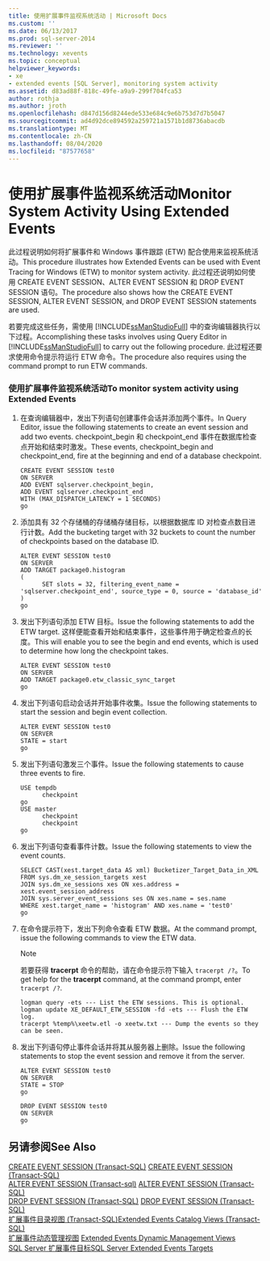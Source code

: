 ```yaml
---
title: 使用扩展事件监视系统活动 | Microsoft Docs
ms.custom: ''
ms.date: 06/13/2017
ms.prod: sql-server-2014
ms.reviewer: ''
ms.technology: xevents
ms.topic: conceptual
helpviewer_keywords:
- xe
- extended events [SQL Server], monitoring system activity
ms.assetid: d83ad88f-818c-49fe-a9a9-299f704fca53
author: rothja
ms.author: jroth
ms.openlocfilehash: d847d156d8244ede533e684c9e6b753d7d7b5047
ms.sourcegitcommit: ad4d92dce894592a259721a1571b1d8736abacdb
ms.translationtype: MT
ms.contentlocale: zh-CN
ms.lasthandoff: 08/04/2020
ms.locfileid: "87577658"
---
```

# <a name="monitor-system-activity-using-extended-events"></a><span data-ttu-id="bb2eb-102">使用扩展事件监视系统活动</span><span class="sxs-lookup"><span data-stu-id="bb2eb-102">Monitor System Activity Using Extended Events</span></span>
  <span data-ttu-id="bb2eb-103">此过程说明如何将扩展事件和 Windows 事件跟踪 (ETW) 配合使用来监视系统活动。</span><span class="sxs-lookup"><span data-stu-id="bb2eb-103">This procedure illustrates how Extended Events can be used with Event Tracing for Windows (ETW) to monitor system activity.</span></span> <span data-ttu-id="bb2eb-104">此过程还说明如何使用 CREATE EVENT SESSION、ALTER EVENT SESSION 和 DROP EVENT SESSION 语句。</span><span class="sxs-lookup"><span data-stu-id="bb2eb-104">The procedure also shows how the CREATE EVENT SESSION, ALTER EVENT SESSION, and DROP EVENT SESSION statements are used.</span></span>  
  
 <span data-ttu-id="bb2eb-105">若要完成这些任务，需使用 [!INCLUDE[ssManStudioFull](../../includes/ssmanstudiofull-md.md)] 中的查询编辑器执行以下过程。</span><span class="sxs-lookup"><span data-stu-id="bb2eb-105">Accomplishing these tasks involves using Query Editor in [!INCLUDE[ssManStudioFull](../../includes/ssmanstudiofull-md.md)] to carry out the following procedure.</span></span> <span data-ttu-id="bb2eb-106">此过程还要求使用命令提示符运行 ETW 命令。</span><span class="sxs-lookup"><span data-stu-id="bb2eb-106">The procedure also requires using the command prompt to run ETW commands.</span></span>  
  
### <a name="to-monitor-system-activity-using-extended-events"></a><span data-ttu-id="bb2eb-107">使用扩展事件监视系统活动</span><span class="sxs-lookup"><span data-stu-id="bb2eb-107">To monitor system activity using Extended Events</span></span>  
  
1.  <span data-ttu-id="bb2eb-108">在查询编辑器中，发出下列语句创建事件会话并添加两个事件。</span><span class="sxs-lookup"><span data-stu-id="bb2eb-108">In Query Editor, issue the following statements to create an event session and add two events.</span></span> <span data-ttu-id="bb2eb-109">checkpoint_begin 和 checkpoint_end 事件在数据库检查点开始和结束时激发。</span><span class="sxs-lookup"><span data-stu-id="bb2eb-109">These events, checkpoint_begin and checkpoint_end, fire at the beginning and end of a database checkpoint.</span></span>  
  
    ```  
    CREATE EVENT SESSION test0  
    ON SERVER  
    ADD EVENT sqlserver.checkpoint_begin,  
    ADD EVENT sqlserver.checkpoint_end  
    WITH (MAX_DISPATCH_LATENCY = 1 SECONDS)  
    go  
    ```  
  
2.  <span data-ttu-id="bb2eb-110">添加具有 32 个存储桶的存储桶存储目标，以根据数据库 ID 对检查点数目进行计数。</span><span class="sxs-lookup"><span data-stu-id="bb2eb-110">Add the bucketing target with 32 buckets to count the number of checkpoints based on the database ID.</span></span>  
  
    ```  
    ALTER EVENT SESSION test0  
    ON SERVER  
    ADD TARGET package0.histogram  
    (  
          SET slots = 32, filtering_event_name = 'sqlserver.checkpoint_end', source_type = 0, source = 'database_id'  
    )  
    go  
    ```  
  
3.  <span data-ttu-id="bb2eb-111">发出下列语句添加 ETW 目标。</span><span class="sxs-lookup"><span data-stu-id="bb2eb-111">Issue the following statements to add the ETW target.</span></span> <span data-ttu-id="bb2eb-112">这样便能查看开始和结束事件，这些事件用于确定检查点的长度。</span><span class="sxs-lookup"><span data-stu-id="bb2eb-112">This will enable you to see the begin and end events, which is used to determine how long the checkpoint takes.</span></span>  
  
    ```  
    ALTER EVENT SESSION test0  
    ON SERVER  
    ADD TARGET package0.etw_classic_sync_target  
    go  
    ```  
  
4.  <span data-ttu-id="bb2eb-113">发出下列语句启动会话并开始事件收集。</span><span class="sxs-lookup"><span data-stu-id="bb2eb-113">Issue the following statements to start the session and begin event collection.</span></span>  
  
    ```  
    ALTER EVENT SESSION test0  
    ON SERVER  
    STATE = start  
    go  
    ```  
  
5.  <span data-ttu-id="bb2eb-114">发出下列语句激发三个事件。</span><span class="sxs-lookup"><span data-stu-id="bb2eb-114">Issue the following statements to cause three events to fire.</span></span>  
  
    ```  
    USE tempdb  
          checkpoint  
    go  
    USE master  
          checkpoint  
          checkpoint  
    go  
    ```  
  
6.  <span data-ttu-id="bb2eb-115">发出下列语句查看事件计数。</span><span class="sxs-lookup"><span data-stu-id="bb2eb-115">Issue the following statements to view the event counts.</span></span>  
  
    ```  
    SELECT CAST(xest.target_data AS xml) Bucketizer_Target_Data_in_XML  
    FROM sys.dm_xe_session_targets xest  
    JOIN sys.dm_xe_sessions xes ON xes.address = xest.event_session_address  
    JOIN sys.server_event_sessions ses ON xes.name = ses.name  
    WHERE xest.target_name = 'histogram' AND xes.name = 'test0'  
    go  
    ```  
  
7.  <span data-ttu-id="bb2eb-116">在命令提示符下，发出下列命令查看 ETW 数据。</span><span class="sxs-lookup"><span data-stu-id="bb2eb-116">At the command prompt, issue the following commands to view the ETW data.</span></span>  
  
    > [!NOTE]  
    >  <span data-ttu-id="bb2eb-117"> 若要获得 **tracerpt** 命令的帮助，请在命令提示符下输入 `tracerpt /?`。</span><span class="sxs-lookup"><span data-stu-id="bb2eb-117">To get help for the **tracerpt** command, at the command prompt, enter `tracerpt /?`.</span></span>  
  
    ```  
    logman query -ets --- List the ETW sessions. This is optional.  
    logman update XE_DEFAULT_ETW_SESSION -fd -ets --- Flush the ETW log.  
    tracerpt %temp%\xeetw.etl -o xeetw.txt --- Dump the events so they can be seen.  
    ```  
  
8.  <span data-ttu-id="bb2eb-118">发出下列语句停止事件会话并将其从服务器上删除。</span><span class="sxs-lookup"><span data-stu-id="bb2eb-118">Issue the following statements to stop the event session and remove it from the server.</span></span>  
  
    ```  
    ALTER EVENT SESSION test0  
    ON SERVER  
    STATE = STOP  
    go  
  
    DROP EVENT SESSION test0  
    ON SERVER  
    go  
    ```  
  
## <a name="see-also"></a><span data-ttu-id="bb2eb-119">另请参阅</span><span class="sxs-lookup"><span data-stu-id="bb2eb-119">See Also</span></span>  
 <span data-ttu-id="bb2eb-120">[CREATE EVENT SESSION (Transact-SQL)](/sql/t-sql/statements/create-event-session-transact-sql) </span><span class="sxs-lookup"><span data-stu-id="bb2eb-120">[CREATE EVENT SESSION &#40;Transact-SQL&#41;](/sql/t-sql/statements/create-event-session-transact-sql) </span></span>  
 <span data-ttu-id="bb2eb-121">[ALTER EVENT SESSION &#40;Transact-sql&#41;](/sql/t-sql/statements/alter-event-session-transact-sql) </span><span class="sxs-lookup"><span data-stu-id="bb2eb-121">[ALTER EVENT SESSION &#40;Transact-SQL&#41;](/sql/t-sql/statements/alter-event-session-transact-sql) </span></span>  
 <span data-ttu-id="bb2eb-122">[DROP EVENT SESSION (Transact-SQL)](/sql/t-sql/statements/drop-event-session-transact-sql) </span><span class="sxs-lookup"><span data-stu-id="bb2eb-122">[DROP EVENT SESSION &#40;Transact-SQL&#41;](/sql/t-sql/statements/drop-event-session-transact-sql) </span></span>  
 [<span data-ttu-id="bb2eb-123">扩展事件目录视图 (Transact-SQL)</span><span class="sxs-lookup"><span data-stu-id="bb2eb-123">Extended Events Catalog Views &#40;Transact-SQL&#41;</span></span>](/sql/relational-databases/system-catalog-views/extended-events-catalog-views-transact-sql)  
 <span data-ttu-id="bb2eb-124">[扩展事件动态管理视图](../views/views.md) </span><span class="sxs-lookup"><span data-stu-id="bb2eb-124">[Extended Events Dynamic Management Views](../views/views.md) </span></span>  
 [<span data-ttu-id="bb2eb-125">SQL Server 扩展事件目标</span><span class="sxs-lookup"><span data-stu-id="bb2eb-125">SQL Server Extended Events Targets</span></span>](../../database-engine/sql-server-extended-events-targets.md)  
  
  
